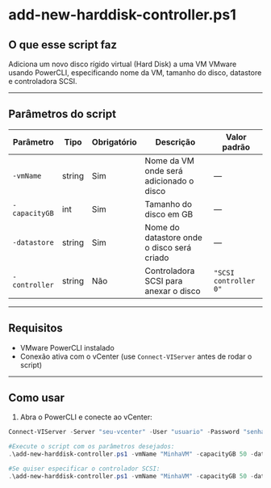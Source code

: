 # add-new-harddisk-controller.ps1

## O que esse script faz

Adiciona um novo disco rígido virtual (Hard Disk) a uma VM VMware usando PowerCLI, especificando nome da VM, tamanho do disco, datastore e controladora SCSI.

---

## Parâmetros do script

| Parâmetro    | Tipo    | Obrigatório | Descrição                                   | Valor padrão        |
|--------------|---------|-------------|---------------------------------------------|---------------------|
| `-vmName`    | string  | Sim         | Nome da VM onde será adicionado o disco     | —                   |
| `-capacityGB`| int     | Sim         | Tamanho do disco em GB                      | —                   |
| `-datastore` | string  | Sim         | Nome do datastore onde o disco será criado  | —                   |
| `-controller`| string  | Não         | Controladora SCSI para anexar o disco       | `"SCSI controller 0"` |

---

## Requisitos

- VMware PowerCLI instalado  
- Conexão ativa com o vCenter (use `Connect-VIServer` antes de rodar o script)

---

## Como usar

1. Abra o PowerCLI e conecte ao vCenter:

```powershell
Connect-VIServer -Server "seu-vcenter" -User "usuario" -Password "senha"

#Execute o script com os parâmetros desejados:
.\add-new-harddisk-controller.ps1 -vmName "MinhaVM" -capacityGB 50 -datastore "Datastore1"

#Se quiser especificar o controlador SCSI:
.\add-new-harddisk-controller.ps1 -vmName "MinhaVM" -capacityGB 50 -datastore "Datastore1" -controller "SCSI controller 1"

